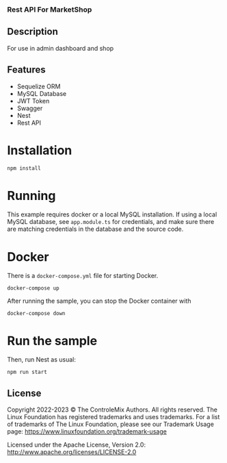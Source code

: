 ### Rest API For MarketShop

## Description
For use in admin dashboard and shop 

## Features
- Sequelize ORM
- MySQL Database
- JWT Token
- Swagger
- Nest
- Rest API

# Installation

`npm install`

# Running

This example requires docker or a local MySQL installation.  If using a local MySQL database, see `app.module.ts` for credentials, and make sure there are matching credentials in the database and the source code.

# Docker

There is a `docker-compose.yml` file for starting Docker.

`docker-compose up`

After running the sample, you can stop the Docker container with

`docker-compose down`

# Run the sample

Then, run Nest as usual:

`npm run start`

## License

Copyright 2022-2023 © The ControleMix Authors. All rights reserved. The Linux Foundation has registered trademarks and uses trademarks. For a list of trademarks of The Linux Foundation, please see our Trademark Usage page: https://www.linuxfoundation.org/trademark-usage

Licensed under the Apache License, Version 2.0: http://www.apache.org/licenses/LICENSE-2.0


